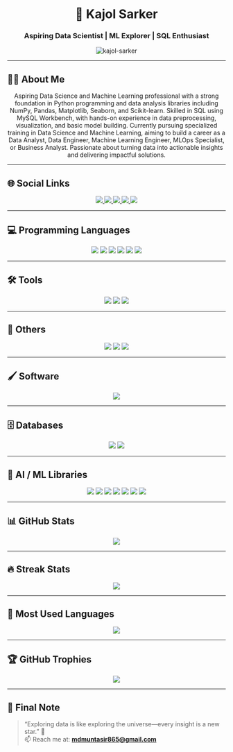 <h1 align="center">🚀 Kajol Sarker</h1>
<h3 align="center">Aspiring Data Scientist | ML Explorer | SQL Enthusiast</h3>

<p align="center">
  <img src="https://komarev.com/ghpvc/?username=kajol-sarker&label=Profile%20views&color=blueviolet&style=flat-square" alt="kajol-sarker" />
</p>

---

## 🧍‍♀️ About Me

<p align="center">
Aspiring Data Science and Machine Learning professional with a strong foundation in Python programming and data analysis libraries including NumPy, Pandas, Matplotlib, Seaborn, and Scikit-learn. Skilled in SQL using MySQL Workbench, with hands-on experience in data preprocessing, visualization, and basic model building. Currently pursuing specialized training in Data Science and Machine Learning, aiming to build a career as a Data Analyst, Data Engineer, Machine Learning Engineer, MLOps Specialist, or Business Analyst. Passionate about turning data into actionable insights and delivering impactful solutions.
</p>

---

## 🌐 Social Links

<div align="center">
  <a href="https://www.linkedin.com/in/kajol-sarker/" target="_blank">
    <img src="https://img.shields.io/badge/-LinkedIn-0077B5?style=for-the-badge&logo=linkedin&logoColor=white" />
  </a>
  <a href="https://codeforces.com/profile/kajol012" target="_blank">
    <img src="https://img.shields.io/badge/-Codeforces-1F8ACB?style=for-the-badge&logo=codeforces&logoColor=white" />
  </a>
  <a href="https://codepen.io/kajol-sarker" target="_blank">
    <img src="https://img.shields.io/badge/-Codepen-000000?style=for-the-badge&logo=codepen&logoColor=white" />
  </a>
  <a href="https://www.facebook.com/ka.ja.la.661347" target="_blank">
    <img src="https://img.shields.io/badge/-Facebook-1877F2?style=for-the-badge&logo=facebook&logoColor=white" />
  </a>
  <a href="https://www.instagram.com/qalbi.kaju" target="_blank">
    <img src="https://img.shields.io/badge/-Instagram-E4405F?style=for-the-badge&logo=instagram&logoColor=white" />
  </a>
</div>

---

## 💻 Programming Languages

<div align="center">
  <img src="https://img.shields.io/badge/C-00599C?style=for-the-badge&logo=c&logoColor=white" />
  <img src="https://img.shields.io/badge/Java-007396?style=for-the-badge&logo=java&logoColor=white" />
  <img src="https://img.shields.io/badge/Python-3776AB?style=for-the-badge&logo=python&logoColor=white" />
  <img src="https://img.shields.io/badge/SQL-4479A1?style=for-the-badge&logo=mysql&logoColor=white" />
  <img src="https://img.shields.io/badge/HTML5-E34F26?style=for-the-badge&logo=html5&logoColor=white" />
  <img src="https://img.shields.io/badge/CSS3-1572B6?style=for-the-badge&logo=css3&logoColor=white" />
</div>

---

## 🛠️ Tools

<div align="center">
  <img src="https://img.shields.io/badge/VSCode-007ACC?style=for-the-badge&logo=visual-studio-code&logoColor=white" />
  <img src="https://img.shields.io/badge/Jupyter-F37626?style=for-the-badge&logo=jupyter&logoColor=white" />
  <img src="https://img.shields.io/badge/MySQL%20Workbench-4479A1?style=for-the-badge&logo=mysql&logoColor=white" />
</div>

---

## 🧩 Others

<div align="center">
  <img src="https://img.shields.io/badge/Git-F05032?style=for-the-badge&logo=git&logoColor=white" />
  <img src="https://img.shields.io/badge/Linux-FCC624?style=for-the-badge&logo=linux&logoColor=black" />
  <img src="https://img.shields.io/badge/Arduino-00979D?style=for-the-badge&logo=arduino&logoColor=white" />
</div>

---

## 🖌️ Software

<div align="center">
  <img src="https://img.shields.io/badge/Figma-F24E1E?style=for-the-badge&logo=figma&logoColor=white" />
</div>

---

## 🗄️ Databases

<div align="center">
  <img src="https://img.shields.io/badge/Oracle-F80000?style=for-the-badge&logo=oracle&logoColor=white" />
  <img src="https://img.shields.io/badge/MySQL-4479A1?style=for-the-badge&logo=mysql&logoColor=white" />
</div>

---

## 🤖 AI / ML Libraries

<div align="center">
  <img src="https://img.shields.io/badge/Numpy-013243?style=for-the-badge&logo=numpy&logoColor=white" />
  <img src="https://img.shields.io/badge/Pandas-150458?style=for-the-badge&logo=pandas&logoColor=white" />
  <img src="https://img.shields.io/badge/Seaborn-2E4053?style=for-the-badge&logo=python&logoColor=white" />
  <img src="https://img.shields.io/badge/Scikit--Learn-F7931E?style=for-the-badge&logo=scikit-learn&logoColor=white" />
  <img src="https://img.shields.io/badge/TensorFlow-FF6F00?style=for-the-badge&logo=tensorflow&logoColor=white" />
  <img src="https://img.shields.io/badge/PyTorch-EE4C2C?style=for-the-badge&logo=pytorch&logoColor=white" />
  <img src="https://img.shields.io/badge/OpenCV-5C3EE8?style=for-the-badge&logo=opencv&logoColor=white" />
</div>

---

## 📊 GitHub Stats

<p align="center">
  <img src="https://github-readme-stats.vercel.app/api?username=kajol-sarker&show_icons=true&theme=merko" />
</p>

---

## 🔥 Streak Stats

<p align="center">
  <img src="https://github-readme-streak-stats.herokuapp.com/?user=kajol-sarker&theme=merko" />
</p>

---

## 🧮 Most Used Languages

<p align="center">
  <img src="https://github-readme-stats.vercel.app/api/top-langs/?username=kajol-sarker&layout=compact&theme=merko" />
</p>

---

## 🏆 GitHub Trophies

<p align="center">
  <img src="https://github-profile-trophy.vercel.app/?username=kajol-sarker&theme=darkhub" />
</p>

---

## 🎯 Final Note

> “Exploring data is like exploring the universe—every insight is a new star.” 🌌  
> 📫 Reach me at: **mdmuntasir865@gmail.com**
